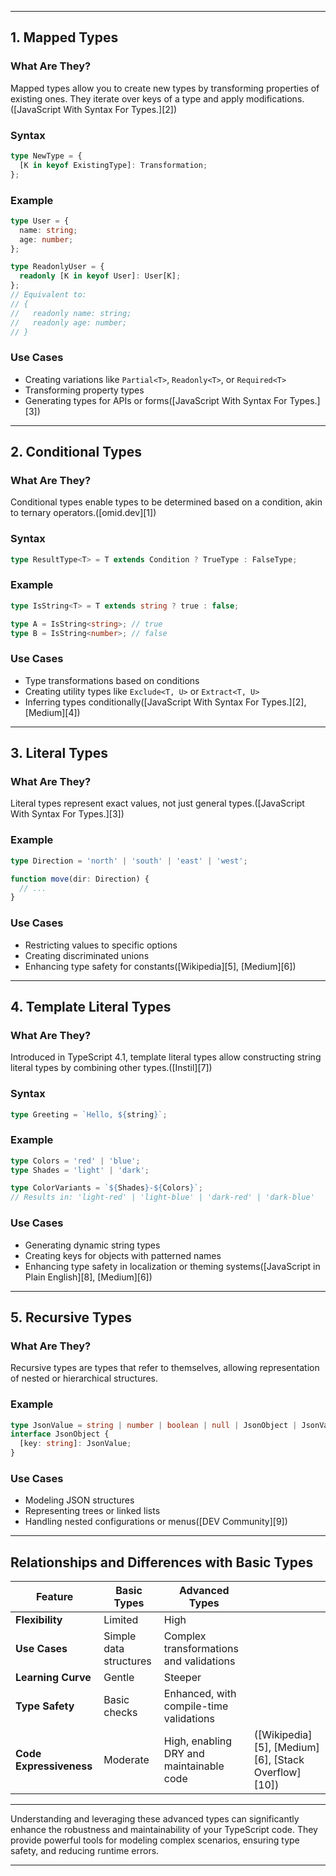 
---

## 1. Mapped Types

### What Are They?

Mapped types allow you to create new types by transforming properties of existing ones. They iterate over keys of a type and apply modifications.([JavaScript With Syntax For Types.][2])

### Syntax

```ts
type NewType = {
  [K in keyof ExistingType]: Transformation;
};
```



### Example

```ts
type User = {
  name: string;
  age: number;
};

type ReadonlyUser = {
  readonly [K in keyof User]: User[K];
};
// Equivalent to:
// {
//   readonly name: string;
//   readonly age: number;
// }
```



### Use Cases

* Creating variations like `Partial<T>`, `Readonly<T>`, or `Required<T>`
* Transforming property types
* Generating types for APIs or forms([JavaScript With Syntax For Types.][3])

---

## 2. Conditional Types

### What Are They?

Conditional types enable types to be determined based on a condition, akin to ternary operators.([omid.dev][1])

### Syntax

```ts
type ResultType<T> = T extends Condition ? TrueType : FalseType;
```



### Example

```ts
type IsString<T> = T extends string ? true : false;

type A = IsString<string>; // true
type B = IsString<number>; // false
```



### Use Cases

* Type transformations based on conditions
* Creating utility types like `Exclude<T, U>` or `Extract<T, U>`
* Inferring types conditionally([JavaScript With Syntax For Types.][2], [Medium][4])

---

## 3. Literal Types

### What Are They?

Literal types represent exact values, not just general types.([JavaScript With Syntax For Types.][3])

### Example

```ts
type Direction = 'north' | 'south' | 'east' | 'west';

function move(dir: Direction) {
  // ...
}
```



### Use Cases

* Restricting values to specific options
* Creating discriminated unions
* Enhancing type safety for constants([Wikipedia][5], [Medium][6])

---

## 4. Template Literal Types

### What Are They?

Introduced in TypeScript 4.1, template literal types allow constructing string literal types by combining other types.([Instil][7])

### Syntax

```ts
type Greeting = `Hello, ${string}`;
```



### Example

```ts
type Colors = 'red' | 'blue';
type Shades = 'light' | 'dark';

type ColorVariants = `${Shades}-${Colors}`;
// Results in: 'light-red' | 'light-blue' | 'dark-red' | 'dark-blue'
```



### Use Cases

* Generating dynamic string types
* Creating keys for objects with patterned names
* Enhancing type safety in localization or theming systems([JavaScript in Plain English][8], [Medium][6])

---

## 5. Recursive Types

### What Are They?

Recursive types are types that refer to themselves, allowing representation of nested or hierarchical structures.

### Example

```ts
type JsonValue = string | number | boolean | null | JsonObject | JsonValue[];
interface JsonObject {
  [key: string]: JsonValue;
}
```



### Use Cases

* Modeling JSON structures
* Representing trees or linked lists
* Handling nested configurations or menus([DEV Community][9])

---

## Relationships and Differences with Basic Types

| Feature                 | Basic Types            | Advanced Types                           |                                                     |
| ----------------------- | ---------------------- | ---------------------------------------- | --------------------------------------------------- |
| **Flexibility**         | Limited                | High                                     |                                                     |
| **Use Cases**           | Simple data structures | Complex transformations and validations  |                                                     |
| **Learning Curve**      | Gentle                 | Steeper                                  |                                                     |
| **Type Safety**         | Basic checks           | Enhanced, with compile-time validations  |                                                     |
| **Code Expressiveness** | Moderate               | High, enabling DRY and maintainable code | ([Wikipedia][5], [Medium][6], [Stack Overflow][10]) |

---

Understanding and leveraging these advanced types can significantly enhance the robustness and maintainability of your TypeScript code. They provide powerful tools for modeling complex scenarios, ensuring type safety, and reducing runtime errors.

---
